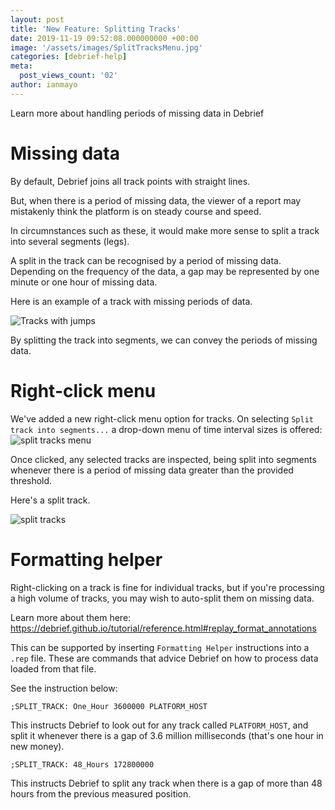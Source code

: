 ```yaml
---
layout: post
title: 'New Feature: Splitting Tracks'
date: 2019-11-19 09:52:08.000000000 +00:00
image: '/assets/images/SplitTracksMenu.jpg'
categories: [debrief-help]
meta:
  post_views_count: '02'
author: ianmayo
---
```


Learn more about handling periods of missing data in Debrief

# Missing data

By default, Debrief joins all track points with straight lines.

But, when there is a period of missing data, the viewer of a report may
mistakenly think the platform is on steady course and speed.

In circumnstances such as these, it would make more sense to split a track into several segments (legs).

A split in the track can be recognised by a period of missing data. Depending on the frequency of the data, a gap may be represented by one minute or one hour of missing data.

Here is an example of a track with missing periods of data.

<img class="img-fluid" src="{{ site.baseurl }}/assets/images/TrackWithJumps.png" alt="Tracks with jumps" />

By splitting the track into segments, we can convey the periods of missing data.

# Right-click menu

We've added a new right-click menu option for tracks.  On selecting `Split track into segments...` a drop-down menu of time interval sizes is offered:
<img class="img-fluid" src="{{ site.baseurl }}/assets/images/SplitTracksMenu.png" alt="split tracks menu" />

Once clicked, any selected tracks are inspected, being split into segments whenever there is a period of missing data greater than the provided threshold.

Here's a split track.

<img class="img-fluid" src="{{ site.baseurl }}/assets/images/SplitTrack.png" alt="split tracks" />

# Formatting helper

Right-clicking on a track is fine for individual tracks, but if you're processing a high volume of tracks, you may wish to auto-split them on missing data.

Learn more about them here: https://debrief.github.io/tutorial/reference.html#replay_format_annotations

This can be supported by inserting `Formatting Helper` instructions into a `.rep` file.  These are commands that advice Debrief on how to process data loaded from that file.

See the instruction below:

````
;SPLIT_TRACK: One_Hour 3600000 PLATFORM_HOST
````

This instructs Debrief to look out for any track called `PLATFORM_HOST`, and split it whenever there is a gap of 3.6 million milliseconds (that's one hour in new money).

````
;SPLIT_TRACK: 48_Hours 172800000 
````

This instructs Debrief to split any track when there is a gap of more than 48 hours from the previous measured position.

